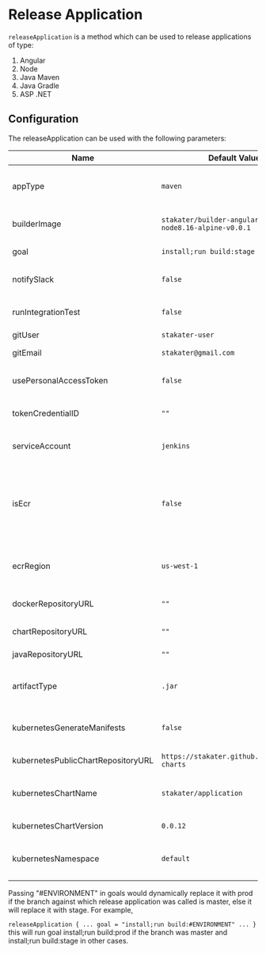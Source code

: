 # Release Application

`releaseApplication` is a method which can be used to release applications of type:
1. Angular
2. Node
3. Java Maven
4. Java Gradle
5. ASP .NET

## Configuration

The releaseApplication can be used with the following parameters:

| Name            | Default Value                   | Description                       |
|-----------------|-------------------------|-----------------------------------|
| appType                | `maven`     | The type of application to be deployed e.g.`node|angular|maven|dotnet|gradle`|
| builderImage     | `stakater/builder-angular:7.0.7-node8.16-alpine-v0.0.1`| docker image to use for the particular `appType`.|
| goal                   | `install;run build:stage`              | build goal for the application.|
| notifySlack            | `false`                           | Should notify slack for pipeline results or not.|
| runIntegrationTest     | `false`                  | Should run Integration Tests or not.|
| gitUser                | `stakater-user`          | Git username |
| gitEmail               | `stakater@gmail.com`     | Git email address for the username.|
| usePersonalAccessToken | `false`                  | Use personal access token or not.|
| tokenCredentialID      | `""`                     | Name for the personal access token. |
| serviceAccount         | `jenkins`                | Service account to be used for k8s. |
| isEcr                  | `false`     | Enable Configurations for Amazon ECR Elastic Container Registery (Uses credentials through assigned role) |
| ecrRegion            | `us-west-1` | Region in which ECR is located (only if isEcr is true) | 
| dockerRepositoryURL    | `""`                     | Docker URL to push docker images. |
| chartRepositoryURL     | `""`                     | URL to push helm charts. |
| javaRepositoryURL      | `""` | Nexus Repository to push artifacts.|
| artifactType           | `.jar`                         | Suffix to add to the artifiact name when pushing to `javaRepositoryURL`|
| kubernetesGenerateManifests           | `false`                         | Generate & commit back kubernetes manifests|
| kubernetesPublicChartRepositoryURL           | `https://stakater.github.io/stakater-charts`                         | Helm Chart repository URL|
| kubernetesChartName           | `stakater/application`                         | Helm chart against which manifests will be generated|
| kubernetesChartVersion           | `0.0.12`                         | Helm chart version|
| kubernetesNamespace           | `default`                         | Namespace which will be used to generate k8s resources |

Passing "#ENVIRONMENT" in goals would dynamically replace it with prod if the branch against which release application 
was called is master, else it will replace it with stage.
For example,

`releaseApplication {
   ...
    goal = "install;run build:#ENVIRONMENT"
   ...
}`
this will run goal install;run build:prod if the branch was master and install;run build:stage in other cases.